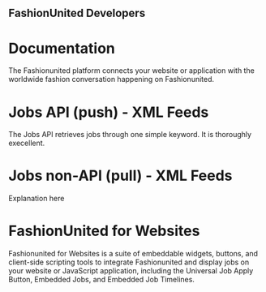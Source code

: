 FashionUnited Developers
------------------------

Documentation
=============
The Fashionunited platform connects your website or application with the worldwide fashion conversation happening on Fashionunited.

Jobs API (push) - XML Feeds
===
The Jobs API retrieves jobs through one simple keyword. It is thoroughly execellent.

Jobs non-API (pull) - XML Feeds
=======
Explanation here


FashionUnited for Websites
==========================
Fashionunited for Websites is a suite of embeddable widgets, buttons, and client-side scripting tools to integrate Fashionunited and display jobs on your website or JavaScript application, including the Universal Job Apply Button, Embedded Jobs, and Embedded Job Timelines.











<!---


OAuth
=====
Use our OAuth endpoints to connect users to Fashionunited and send secure, authorized requests to the Fashionunited API.

REST APIs
=========
The REST APIs provides programmatic access to read and write Fashionunited data. Author a new Job, read job data, and more. The REST API identifies Fashionunited applications and users using OAuth; responses are available in XML.

-->
